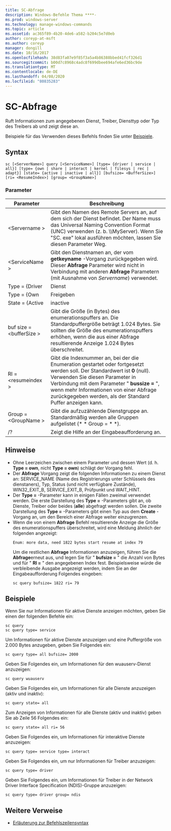 ```yaml
---
title: SC-Abfrage
description: Windows-Befehle Thema ****-
ms.prod: windows-server
ms.technology: manage-windows-commands
ms.topic: article
ms.assetid: ac365f89-4b20-4de6-a582-b204c5e7d0eb
author: coreyp-at-msft
ms.author: coreyp
manager: dongill
ms.date: 10/16/2017
ms.openlocfilehash: 38d83fa07e9f85f3a5a4b86388bbed41fcf326d1
ms.sourcegitcommit: b00d7c8968c4adc8f699dbee694afe6ed36bc9de
ms.translationtype: MT
ms.contentlocale: de-DE
ms.lasthandoff: 04/08/2020
ms.locfileid: "80835283"
---
```

# <a name="sc-query"></a>SC-Abfrage



Ruft Informationen zum angegebenen Dienst, Treiber, Diensttyp oder Typ des Treibers ab und zeigt diese an.

Beispiele für das Verwenden dieses Befehls finden Sie unter [Beispiele](#BKMK_examples).

## <a name="syntax"></a>Syntax

```
sc [<ServerName>] query [<ServiceName>] [type= {driver | service | all}] [type= {own | share | interact | kernel | filesys | rec | adapt}] [state= {active | inactive | all}] [bufsize= <BufferSize>] [ri= <ResumeIndex>] [group= <GroupName>]
```

### <a name="parameters"></a>Parameter

|       Parameter        |                                                                                                                          Beschreibung                                                                                                                          |
|------------------------|---------------------------------------------------------------------------------------------------------------------------------------------------------------------------------------------------------------------------------------------------------------|
|     \<Servername >      |                       Gibt den Namen des Remote Servers an, auf dem sich der Dienst befindet. Der Name muss das Universal Naming Convention Format (UNC) verwenden (z. b. \\\\MyServer). Wenn Sie "SC. exe" lokal ausführen möchten, lassen Sie diesen Parameter Weg.                        |
|     \<ServiceName >     |                                      Gibt den Dienstnamen an, der vom **getkeyname** -Vorgang zurückgegeben wird. Dieser **Abfrage** Parameter wird nicht in Verbindung mit anderen **Abfrage** Parametern (mit Ausnahme von *Servername*) verwendet.                                      |
|     Type = {Driver      |                                                                                                                            Dienst                                                                                                                            |
|       Type = {Own       |                                                                                                                             Freigeben                                                                                                                             |
|     State = {Active     |                                                                                                                           inactive                                                                                                                            |
| buf size = \<bufferSize > |                     Gibt die Größe (in Bytes) des enumerationspuffers an. Die Standardpuffergröße beträgt 1.024 Bytes. Sie sollten die Größe des enumerationspuffers erhöhen, wenn die aus einer Abfrage resultierende Anzeige 1.024 Bytes überschreitet.                      |
|   RI = \<resumeindex >   | Gibt die Indexnummer an, bei der die Enumeration gestartet oder fortgesetzt werden soll. Der Standardwert ist **0** (null). Verwenden Sie diesen Parameter in Verbindung mit dem Parameter " **bussize =** ", wenn mehr Informationen von einer Abfrage zurückgegeben werden, als der Standard Puffer anzeigen kann. |
|  Group = \<GroupName >   |                                                                             Gibt die aufzuzählende Dienstgruppe an. Standardmäßig werden alle Gruppen aufgelistet (* * Group = * *).                                                                              |
|           /?           |                                                                                                             Zeigt die Hilfe an der Eingabeaufforderung an.                                                                                                              |

## <a name="remarks"></a>Hinweise

- Ohne Leerzeichen zwischen einem Parameter und dessen Wert (d. h. **Type = own**, nicht **Type = own**) schlägt der Vorgang fehl.
- Der **Abfrage** Vorgang zeigt die folgenden Informationen zu einem Dienst an: SERVICE_NAME (Name des Registrierungs unter Schlüssels des dienstaners), Typ, Status (und nicht verfügbare Zustände), WIN32_EXIT_B, SERVICE_EXIT_B, Prüfpunkt und WAIT_HINT.
- Der **Type =** -Parameter kann in einigen Fällen zweimal verwendet werden. Die erste Darstellung des **Type =** -Parameters gibt an, ob Dienste, Treiber oder beides (**alle**) abgefragt werden sollen. Die zweite Darstellung des **Type =** -Parameters gibt einen Typ aus dem **Create** -Vorgang an, um den Bereich einer Abfrage weiter einzugrenzen.
- Wenn die von einem **Abfrage** Befehl resultierende Anzeige die Größe des enumerationspuffers überschreitet, wird eine Meldung ähnlich der folgenden angezeigt:  
  ```
  Enum: more data, need 1822 bytes start resume at index 79
  ```  
  Um die restlichen **Abfrage** Informationen anzuzeigen, führen Sie die **Abfrage**erneut aus, und legen Sie für " **bufsize =** " die Anzahl von Bytes und für " **RI =** " den angegebenen Index fest. Beispielsweise würde die verbleibende Ausgabe angezeigt werden, indem Sie an der Eingabeaufforderung Folgendes eingeben:  
  ```
  sc query bufsize= 1822 ri= 79
  ```

## <a name="examples"></a><a name=BKMK_examples></a>Beispiele

Wenn Sie nur Informationen für aktive Dienste anzeigen möchten, geben Sie einen der folgenden Befehle ein:
```
sc query
sc query type= service
```
Um Informationen für aktive Dienste anzuzeigen und eine Puffergröße von 2.000 Bytes anzugeben, geben Sie Folgendes ein:
```
sc query type= all bufsize= 2000
```
Geben Sie Folgendes ein, um Informationen für den wuauserv-Dienst anzuzeigen:
```
sc query wuauserv
```
Geben Sie Folgendes ein, um Informationen für alle Dienste anzuzeigen (aktiv und inaktiv):
```
sc query state= all
```
Zum Anzeigen von Informationen für alle Dienste (aktiv und inaktiv) geben Sie ab Zeile 56 Folgendes ein:
```
sc query state= all ri= 56
```
Geben Sie Folgendes ein, um Informationen für interaktive Dienste anzuzeigen:
```
sc query type= service type= interact
```
Geben Sie Folgendes ein, um nur Informationen für Treiber anzuzeigen:
```
sc query type= driver
```
Geben Sie Folgendes ein, um Informationen für Treiber in der Network Driver Interface Specification (NDIS)-Gruppe anzuzeigen:
```
sc query type= driver group= ndis
```

## <a name="additional-references"></a>Weitere Verweise

- [Erläuterung zur Befehlszeilensyntax](command-line-syntax-key.md)